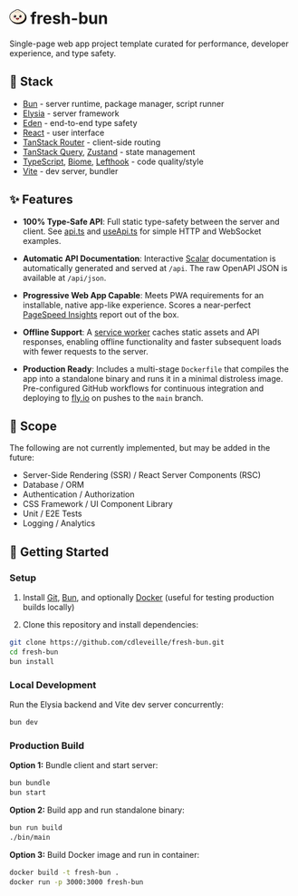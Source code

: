 # <img src="https://raw.githubusercontent.com/cdleveille/fresh-bun/refs/heads/main/src/client/assets/bun.svg" alt="Bun" width="30"> fresh-bun

Single-page web app project template curated for performance, developer experience, and type safety.

## 🔧 Stack

- [Bun](https://bun.sh) - server runtime, package manager, script runner
- [Elysia](https://elysiajs.com) - server framework
- [Eden](https://elysiajs.com/eden/overview) - end-to-end type safety
- [React](https://react.dev) - user interface
- [TanStack Router](https://tanstack.com/router) - client-side routing
- [TanStack Query](https://tanstack.com/query), [Zustand](https://zustand-demo.pmnd.rs) - state management
- [TypeScript](https://www.typescriptlang.org), [Biome](https://biomejs.dev), [Lefthook](https://lefthook.dev) - code quality/style
- [Vite](https://vite.dev) - dev server, bundler

## ✨ Features

- **100% Type-Safe API**: Full static type-safety between the server and client. See [api.ts](https://github.com/cdleveille/fresh-bun/blob/main/src/server/api.ts) and [useApi.ts](https://github.com/cdleveille/fresh-bun/blob/main/src/client/hooks/useApi.ts) for simple HTTP and WebSocket examples.

- **Automatic API Documentation**: Interactive [Scalar](https://github.com/scalar/scalar) documentation is automatically generated and served at `/api`. The raw OpenAPI JSON is available at `/api/json`.

- **Progressive Web App Capable**: Meets PWA requirements for an installable, native app-like experience. Scores a near-perfect [PageSpeed Insights](https://pagespeed.web.dev/analysis?url=https%3A%2F%2Ffresh-bun.fly.dev&form_factor=desktop) report out of the box.

- **Offline Support**: A [service worker](https://developer.mozilla.org/en-US/docs/Web/API/Service_Worker_API) caches static assets and API responses, enabling offline functionality and faster subsequent loads with fewer requests to the server.

- **Production Ready**: Includes a multi-stage `Dockerfile` that compiles the app into a standalone binary and runs it in a minimal distroless image. Pre-configured GitHub workflows for continuous integration and deploying to [fly.io](https://fly.io) on pushes to the `main` branch.

## 🚧 Scope

The following are not currently implemented, but may be added in the future:

- Server-Side Rendering (SSR) / React Server Components (RSC)
- Database / ORM
- Authentication / Authorization
- CSS Framework / UI Component Library
- Unit / E2E Tests
- Logging / Analytics

## 🚀 Getting Started

### Setup

1. Install [Git](https://git-scm.com/downloads), [Bun](https://bun.sh/docs/installation), and optionally [Docker](https://docs.docker.com/get-docker) (useful for testing production builds locally)

2. Clone this repository and install dependencies:

```bash
git clone https://github.com/cdleveille/fresh-bun.git
cd fresh-bun
bun install
```

### Local Development

Run the Elysia backend and Vite dev server concurrently:

```bash
bun dev
```

### Production Build

**Option 1:** Bundle client and start server:

```bash
bun bundle
bun start
```

**Option 2:** Build app and run standalone binary:

```bash
bun run build
./bin/main
```

**Option 3:** Build Docker image and run in container:

```bash
docker build -t fresh-bun .
docker run -p 3000:3000 fresh-bun
```
